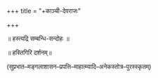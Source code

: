 +++
title = "+काञ्ची-देवराजः"

+++

॥ हस्त्यद्रि सम्बन्धि-सन्दोहः ॥

॥ हस्तिगिरि दर्शनम्॥

(सुप्रभात–मङ्गलाशासन–प्रपत्ति–माहात्म्यादि–अनेकस्तोत्र–पुरस्स्कृतम्)
